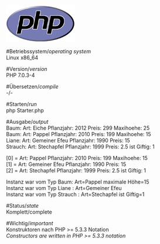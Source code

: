![Java Logo](https://github.com/OlafGroh/OOP/blob/master/images/logos/php_logo.png)

#Betriebssystem/*operating system*  
Linux x86_64

#Version/*version*  
PHP 7.0.3-4

#Übersetzen/*compile*  
-/-  

#Starten/*run*  
php Starter.php

#Ausgabe/*output*  
Baum: Art: Eiche Pflanzjahr: 2012 Preis: 299 Maxihoehe: 25  
Baum: Art: Pappel Pflanzjahr: 2010 Preis: 199 Maxihoehe: 15  
Liane: Art: Gemeiner Efeu Pflanzjahr: 1990 Preis: 15  
Strauch: Art: Stechapfel Pflanzjahr: 1999 Preis: 2.5 ist Giftig: 1  

[0] = Art: Pappel Pflanzjahr: 2010 Preis: 199 Maxihoehe: 15  
[1] = Art: Gemeiner Efeu Pflanzjahr: 1990 Preis: 15  
[2] = Art: Stechapfel Pflanzjahr: 1999 Preis: 2.5 ist Giftig: 1  

Instanz war vom Typ Baum: Art=Pappel maximale Höhe=15  
Instanz war vom Typ Liane : Art=Gemeiner Efeu  
Instanz war vom Typ Strauch : Art=Stechapfel ist Giftig=1   

#Status/*state*  
Komplett/complete  

#Wichtig/*important*  
Konstruktoren nach PHP >= 5.3.3 Notation  
<i>Constructors are written in PHP >= 5.3.3 notation</i>  
